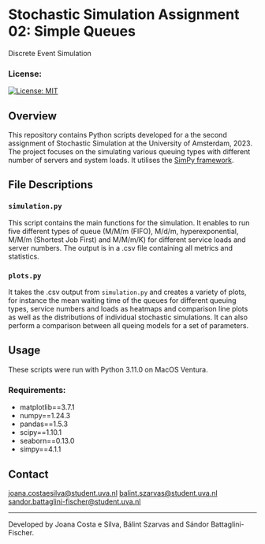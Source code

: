 # Stochastic Simulation Assignment 02: Simple Queues
Discrete Event Simulation

### License:
[![License: MIT](https://img.shields.io/badge/License-MIT-yellow.svg)](https://opensource.org/licenses/MIT)

## Overview
This repository contains Python scripts developed for a the second assignment of Stochastic Simulation at the University of Amsterdam, 2023. The project focuses on the simulating various queuing types with different number of servers and system loads. It utilises the [SimPy framework](https://simpy.readthedocs.io/en/latest/).

## File Descriptions

### `simulation.py`
This script contains the main functions for the simulation. It enables to run five different types of queue (M/M/m (FIFO), M/d/m, hyperexponential, M/M/m (Shortest Job First) and M/M/m/K) for different service loads and server numbers. The output is in a .csv file containing all metrics and statistics.

### `plots.py`
It takes the .csv output from `simulation.py` and creates a variety of plots, for instance the mean waiting time of the queues for different queuing types, service numbers and loads as heatmaps and comparison line plots as well as the distributions of individual stochastic simulations. It can also perform a comparison between all queing models for a set of parameters.

## Usage
These scripts were run with Python 3.11.0 on MacOS Ventura. 

### Requirements:
* matplotlib==3.7.1
* numpy==1.24.3
* pandas==1.5.3
* scipy==1.10.1
* seaborn==0.13.0
* simpy==4.1.1

## Contact

joana.costaesilva@student.uva.nl 
balint.szarvas@student.uva.nl
sandor.battaglini-fischer@student.uva.nl

---

Developed by Joana Costa e Silva, Bálint Szarvas and Sándor Battaglini-Fischer.

